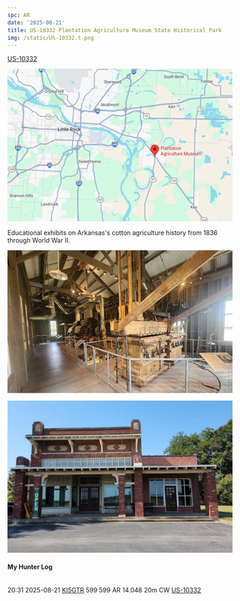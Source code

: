 ```yaml
---
spc: AR
date: '2025-08-21'
title: US-10332 Plantation Agriculture Museum State Historical Park
img: /static/US-10332.t.png
---
```

[US-10332](https://pota.app/#/park/US-10332)

![](/static/US-1032map.png)
 

Educational exhibits on Arkansas's cotton agriculture history from 1836 through World War II.

![](/static/US-1032.png)

![](/static/US-1032b.png)


#### My Hunter Log

<BR>20:31	2025-08-21	[KI5GTR](https://qrz.com/db/KI5GTR)	599	599	AR	14.048	20m	CW	[US-10332](https://pota.app/#/park/US-10332)

